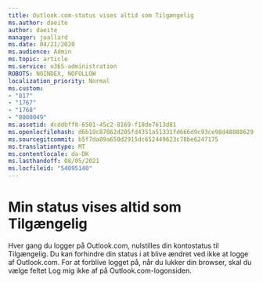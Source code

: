 ```yaml
---
title: Outlook.com-status vises altid som Tilgængelig
ms.author: daeite
author: daeite
manager: joallard
ms.date: 04/21/2020
ms.audience: Admin
ms.topic: article
ms.service: o365-administration
ROBOTS: NOINDEX, NOFOLLOW
localization_priority: Normal
ms.custom:
- "817"
- "1767"
- "1768"
- "8000049"
ms.assetid: dcddbff8-6501-45c2-8169-f18de7613d81
ms.openlocfilehash: d6b19c87862d205fd4351a51331fd666d9c93ce98d48088629f054fe22b68c53
ms.sourcegitcommit: b5f7da89a650d2915dc652449623c78be6247175
ms.translationtype: MT
ms.contentlocale: da-DK
ms.lasthandoff: 08/05/2021
ms.locfileid: "54095140"
---
```

# <a name="my-status-always-shows-as-available"></a>Min status vises altid som Tilgængelig

Hver gang du logger på Outlook.com, nulstilles din kontostatus til Tilgængelig. Du kan forhindre din status i at blive ændret ved ikke at logge af Outlook.com. For at forblive logget på,  når du lukker din browser, skal du vælge feltet Log mig ikke af på Outlook.com-logonsiden.
